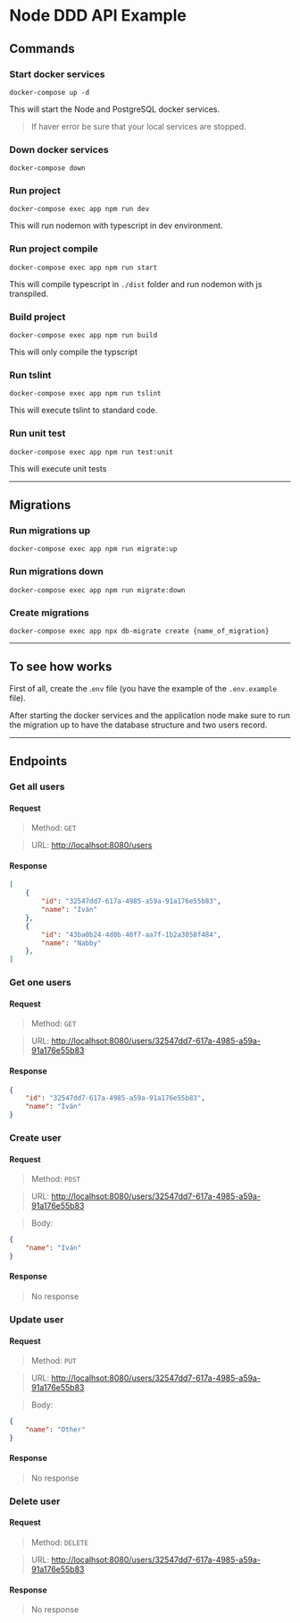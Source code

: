 # Node DDD API Example

## Commands

### Start docker services
```shell
docker-compose up -d
```

This will start the Node and PostgreSQL docker services.

> If haver error be sure that your local services are stopped.

### Down docker services
```shell
docker-compose down
```

### Run project
```shell
docker-compose exec app npm run dev
```
This will run nodemon with typescript in dev environment.

### Run project compile
```shell
docker-compose exec app npm run start
```
This will compile typescript in `./dist` folder and run nodemon with js transpiled.

### Build project
```shell
docker-compose exec app npm run build
```
This will only compile the typscript

### Run tslint
```shell
docker-compose exec app npm run tslint
```
This will execute tslint to standard code.

### Run unit test
```shell
docker-compose exec app npm run test:unit
```
This will execute unit tests

---
## Migrations

### Run migrations up
```shell
docker-compose exec app npm run migrate:up
```

### Run migrations down
```shell
docker-compose exec app npm run migrate:down
```

### Create migrations
```shell
docker-compose exec app npx db-migrate create {name_of_migration}
```

---
## To see how works
First of all, create the .`env` file (you have the example of the `.env.example` file).

After starting the docker services and the application node make sure to run the migration up to have the database structure and two users record.

---
## Endpoints

### Get all users

#### Request

> Method: `GET`

> URL: [http://localhsot:8080/users](http://localhsot:8080/users)

#### Response 
```json
[
    {
        "id": "32547dd7-617a-4985-a59a-91a176e55b83",
        "name": "Iván"
    },
    {
        "id": "43ba0b24-4d0b-40f7-aa7f-1b2a3058f484",
        "name": "Nabby"
    },
]
```

### Get one users

#### Request

> Method: `GET`

> URL: [http://localhsot:8080/users/32547dd7-617a-4985-a59a-91a176e55b83](http://localhsot:8080/users/32547dd7-617a-4985-a59a-91a176e55b83)

#### Response 
```json
{
    "id": "32547dd7-617a-4985-a59a-91a176e55b83",
    "name": "Iván"
}
```

### Create user

#### Request

> Method: `POST`

> URL: [http://localhsot:8080/users/32547dd7-617a-4985-a59a-91a176e55b83](http://localhsot:8080/users/32547dd7-617a-4985-a59a-91a176e55b83)

> Body:
```json
{
    "name": "Iván"
}
```
#### Response 

> No response

### Update user

#### Request

> Method: `PUT`

> URL: [http://localhsot:8080/users/32547dd7-617a-4985-a59a-91a176e55b83](http://localhsot:8080/users/32547dd7-617a-4985-a59a-91a176e55b83)

> Body:
```json
{
    "name": "Other"
}
```
#### Response 

> No response

### Delete user

#### Request

> Method: `DELETE`

> URL: [http://localhsot:8080/users/32547dd7-617a-4985-a59a-91a176e55b83](http://localhsot:8080/users/32547dd7-617a-4985-a59a-91a176e55b83)

#### Response 

> No response